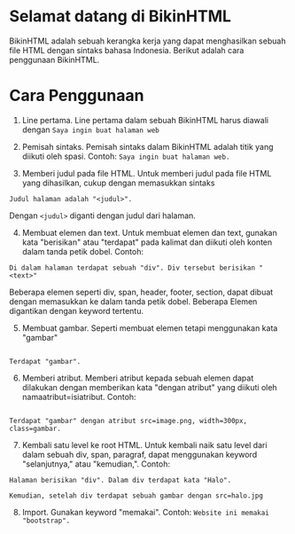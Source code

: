 # Selamat datang di BikinHTML

BikinHTML adalah sebuah kerangka kerja yang dapat menghasilkan sebuah file HTML dengan sintaks bahasa Indonesia. Berikut adalah cara penggunaan BikinHTML.

# Cara Penggunaan
1. Line pertama. Line pertama dalam sebuah BikinHTML harus diawali dengan `Saya ingin buat halaman web`

2. Pemisah sintaks. Pemisah sintaks dalam BikinHTML adalah titik yang diikuti oleh spasi. Contoh: `Saya ingin buat halaman web. `

3. Memberi judul pada file HTML. Untuk memberi judul pada file HTML yang dihasilkan, cukup dengan memasukkan sintaks

```
Judul halaman adalah "<judul>".

```

Dengan `<judul>` diganti dengan judul dari halaman.

4. Membuat elemen dan text. Untuk membuat elemen dan text, gunakan kata "berisikan" atau "terdapat" pada kalimat dan diikuti oleh konten dalam tanda petik dobel. Contoh:

```
Di dalam halaman terdapat sebuah "div". Div tersebut berisikan "<text>"

```

Beberapa elemen seperti div, span, header, footer, section, dapat dibuat dengan memasukkan ke dalam tanda petik dobel. Beberapa Elemen digantikan dengan keyword tertentu.

5. Membuat gambar. Seperti membuat elemen tetapi menggunakan kata "gambar"

```

Terdapat "gambar".

```

6. Memberi atribut. Memberi atribut kepada sebuah elemen dapat dilakukan dengan memberikan kata "dengan atribut" yang diikuti oleh namaatribut=isiatribut. Contoh:

```

Terdapat "gambar" dengan atribut src=image.png, width=300px, class=gambar.

```

7. Kembali satu level ke root HTML. Untuk kembali naik satu level dari dalam sebuah div, span, paragraf, dapat menggunakan keyword "selanjutnya," atau "kemudian,". Contoh:

```
Halaman berisikan "div". Dalam div terdapat kata "Halo".

Kemudian, setelah div terdapat sebuah gambar dengan src=halo.jpg

```

8. Import. Gunakan keyword "memakai". Contoh: `Website ini memakai "bootstrap".`
